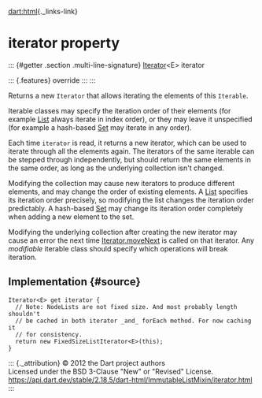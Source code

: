 [dart:html](../../dart-html/dart-html-library){._links-link}

iterator property
=================

::: {#getter .section .multi-line-signature}
[Iterator](../../dart-core/iterator-class)\<E\> iterator

::: {.features}
override
:::
:::

Returns a new `Iterator` that allows iterating the elements of this
`Iterable`.

Iterable classes may specify the iteration order of their elements (for
example [List](../../dart-core/list-class) always iterate in index
order), or they may leave it unspecified (for example a hash-based
[Set](../../dart-core/set-class) may iterate in any order).

Each time `iterator` is read, it returns a new iterator, which can be
used to iterate through all the elements again. The iterators of the
same iterable can be stepped through independently, but should return
the same elements in the same order, as long as the underlying
collection isn\'t changed.

Modifying the collection may cause new iterators to produce different
elements, and may change the order of existing elements. A
[List](../../dart-core/list-class) specifies its iteration order
precisely, so modifying the list changes the iteration order
predictably. A hash-based [Set](../../dart-core/set-class) may change
its iteration order completely when adding a new element to the set.

Modifying the underlying collection after creating the new iterator may
cause an error the next time
[Iterator.moveNext](../../dart-core/iterator/movenext) is called on that
iterator. Any *modifiable* iterable class should specify which
operations will break iteration.

Implementation {#source}
--------------

``` {.language-dart data-language="dart"}
Iterator<E> get iterator {
  // Note: NodeLists are not fixed size. And most probably length shouldn't
  // be cached in both iterator _and_ forEach method. For now caching it
  // for consistency.
  return new FixedSizeListIterator<E>(this);
}
```

::: {._attribution}
© 2012 the Dart project authors\
Licensed under the BSD 3-Clause \"New\" or \"Revised\" License.\
<https://api.dart.dev/stable/2.18.5/dart-html/ImmutableListMixin/iterator.html>
:::
